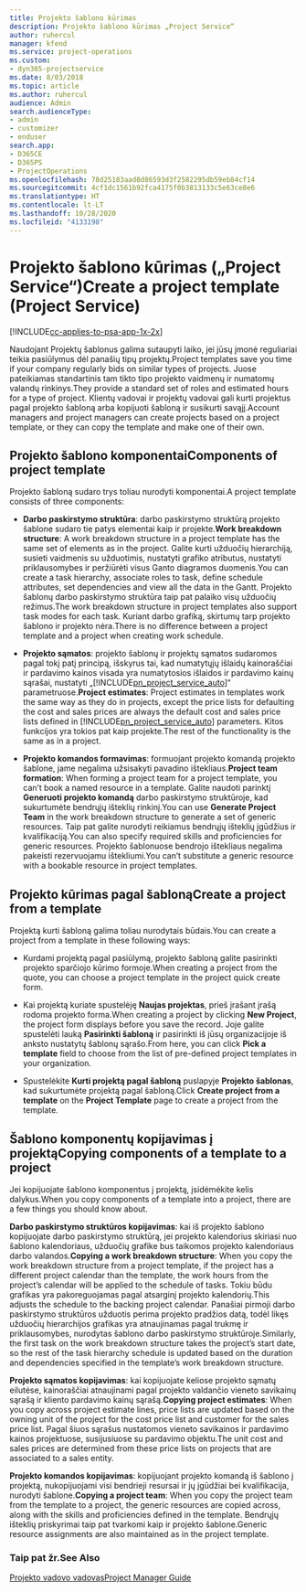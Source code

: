 ```yaml
---
title: Projekto šablono kūrimas
description: Projekto šablono kūrimas „Project Service“
author: ruhercul
manager: kfend
ms.service: project-operations
ms.custom:
- dyn365-projectservice
ms.date: 8/03/2018
ms.topic: article
ms.author: ruhercul
audience: Admin
search.audienceType:
- admin
- customizer
- enduser
search.app:
- D365CE
- D365PS
- ProjectOperations
ms.openlocfilehash: 78d25183aad8d86593d3f2582295db59eb84cf14
ms.sourcegitcommit: 4cf1dc1561b92fca4175f0b3813133c5e63ce8e6
ms.translationtype: HT
ms.contentlocale: lt-LT
ms.lasthandoff: 10/28/2020
ms.locfileid: "4133198"
---
```

# <a name="create-a-project-template-project-service"></a><span data-ttu-id="cfcb0-103">Projekto šablono kūrimas („Project Service“)</span><span class="sxs-lookup"><span data-stu-id="cfcb0-103">Create a project template (Project Service)</span></span>

[!INCLUDE[cc-applies-to-psa-app-1x-2x](../includes/cc-applies-to-psa-app-1x-2x.md)]

<span data-ttu-id="cfcb0-104">Naudojant Projektų šablonus galima sutaupyti laiko, jei jūsų įmonė reguliariai teikia pasiūlymus dėl panašių tipų projektų.</span><span class="sxs-lookup"><span data-stu-id="cfcb0-104">Project templates save you time if your company regularly bids on similar types of projects.</span></span> <span data-ttu-id="cfcb0-105">Juose pateikiamas standartinis tam tikto tipo projekto vaidmenų ir numatomų valandų rinkinys.</span><span class="sxs-lookup"><span data-stu-id="cfcb0-105">They provide a standard set of roles and estimated hours for a type of project.</span></span> <span data-ttu-id="cfcb0-106">Klientų vadovai ir projektų vadovai gali kurti projektus pagal projekto šabloną arba kopijuoti šabloną ir susikurti savąjį.</span><span class="sxs-lookup"><span data-stu-id="cfcb0-106">Account managers and project managers can create projects based on a project template, or they can copy the template and make one of their own.</span></span>  
  
## <a name="components-of-project-template"></a><span data-ttu-id="cfcb0-107">Projekto šablono komponentai</span><span class="sxs-lookup"><span data-stu-id="cfcb0-107">Components of project template</span></span>
 <span data-ttu-id="cfcb0-108">Projekto šabloną sudaro trys toliau nurodyti komponentai.</span><span class="sxs-lookup"><span data-stu-id="cfcb0-108">A project template consists of three components:</span></span>  
  
- <span data-ttu-id="cfcb0-109">**Darbo paskirstymo struktūra**: darbo paskirstymo struktūrą projekto šablone sudaro tie patys elementai kaip ir projekte.</span><span class="sxs-lookup"><span data-stu-id="cfcb0-109">**Work breakdown structure**: A work breakdown structure in a project template has the same set of elements as in the project.</span></span> <span data-ttu-id="cfcb0-110">Galite kurti užduočių hierarchiją, susieti vaidmenis su užduotimis, nustatyti grafiko atributus, nustatyti priklausomybes ir peržiūrėti visus Ganto diagramos duomenis.</span><span class="sxs-lookup"><span data-stu-id="cfcb0-110">You can create a task hierarchy, associate roles to task, define schedule attributes, set dependencies and view all the data in the Gantt.</span></span> <span data-ttu-id="cfcb0-111">Projekto šablonų darbo paskirstymo struktūra taip pat palaiko visų užduočių režimus.</span><span class="sxs-lookup"><span data-stu-id="cfcb0-111">The work breakdown structure in project templates also support task modes for each task.</span></span> <span data-ttu-id="cfcb0-112">Kuriant darbo grafiką, skirtumų tarp projekto šablono ir projekto nėra.</span><span class="sxs-lookup"><span data-stu-id="cfcb0-112">There is no difference between a project template and a project when creating work schedule.</span></span>  
  
- <span data-ttu-id="cfcb0-113">**Projekto sąmatos**: projekto šablonų ir projektų sąmatos sudaromos pagal tokį patį principą, išskyrus tai, kad numatytųjų išlaidų kainoraščiai ir pardavimo kainos visada yra numatytosios išlaidos ir pardavimo kainų sąrašai, nustatyti „[!INCLUDE[pn_project_service_auto](../includes/pn-project-service-auto.md)]“ parametruose.</span><span class="sxs-lookup"><span data-stu-id="cfcb0-113">**Project estimates**: Project estimates in templates work the same way as they do in projects, except the price lists for defaulting the cost and sales prices are always the default cost and sales price lists defined in [!INCLUDE[pn_project_service_auto](../includes/pn-project-service-auto.md)] parameters.</span></span> <span data-ttu-id="cfcb0-114">Kitos funkcijos yra tokios pat kaip projekte.</span><span class="sxs-lookup"><span data-stu-id="cfcb0-114">The rest of the functionality is the same as in a project.</span></span>  
  
- <span data-ttu-id="cfcb0-115">**Projekto komandos formavimas**: formuojant projekto komandą projekto šablone, jame negalima užsisakyti pavadino ištekliaus.</span><span class="sxs-lookup"><span data-stu-id="cfcb0-115">**Project team formation**: When forming a project team for a project template, you can’t book a named resource in a template.</span></span> <span data-ttu-id="cfcb0-116">Galite naudoti parinktį **Generuoti projekto komandą** darbo paskirstymo struktūroje, kad sukurtumėte bendrųjų išteklių rinkinį.</span><span class="sxs-lookup"><span data-stu-id="cfcb0-116">You can use **Generate Project Team** in the work breakdown structure to generate a set of generic resources.</span></span> <span data-ttu-id="cfcb0-117">Taip pat galite nurodyti reikiamus bendrųjų išteklių įgūdžius ir kvalifikaciją.</span><span class="sxs-lookup"><span data-stu-id="cfcb0-117">You can also specify required skills and proficiencies for generic resources.</span></span> <span data-ttu-id="cfcb0-118">Projekto šablonuose bendrojo ištekliaus negalima pakeisti rezervuojamu ištekliumi.</span><span class="sxs-lookup"><span data-stu-id="cfcb0-118">You can’t substitute a generic resource with a bookable resource in project templates.</span></span>  
  
## <a name="create-a-project-from-a-template"></a><span data-ttu-id="cfcb0-119">Projekto kūrimas pagal šabloną</span><span class="sxs-lookup"><span data-stu-id="cfcb0-119">Create a project from a template</span></span>  
 <span data-ttu-id="cfcb0-120">Projektą kurti šabloną galima toliau nurodytais būdais.</span><span class="sxs-lookup"><span data-stu-id="cfcb0-120">You can create a project from a template in these following ways:</span></span>  
  
-   <span data-ttu-id="cfcb0-121">Kurdami projektą pagal pasiūlymą, projekto šabloną galite pasirinkti projekto sparčiojo kūrimo formoje.</span><span class="sxs-lookup"><span data-stu-id="cfcb0-121">When creating a project from the quote, you can choose a project template in the project quick create form.</span></span>  
  
-   <span data-ttu-id="cfcb0-122">Kai projektą kuriate spustelėję **Naujas projektas**, prieš įrašant įrašą rodoma projekto forma.</span><span class="sxs-lookup"><span data-stu-id="cfcb0-122">When creating a project by clicking **New Project**, the project form displays before you save the record.</span></span> <span data-ttu-id="cfcb0-123">Joje galite spustelėti lauką **Pasirinkti šabloną** ir pasirinkti iš jūsų organizacijoje iš anksto nustatytų šablonų sąrašo.</span><span class="sxs-lookup"><span data-stu-id="cfcb0-123">From here, you can click **Pick a template** field to choose from the list of pre-defined project templates in your organization.</span></span>  
  
-   <span data-ttu-id="cfcb0-124">Spustelėkite **Kurti projektą pagal šabloną** puslapyje **Projekto šablonas**, kad sukurtumėte projektą pagal šabloną.</span><span class="sxs-lookup"><span data-stu-id="cfcb0-124">Click **Create project from a template** on the **Project Template** page to create a project from the template.</span></span>  
  
## <a name="copying-components-of-a-template-to-a-project"></a><span data-ttu-id="cfcb0-125">Šablono komponentų kopijavimas į projektą</span><span class="sxs-lookup"><span data-stu-id="cfcb0-125">Copying components of a template to a project</span></span>  
 <span data-ttu-id="cfcb0-126">Jei kopijuojate šablono komponentus į projektą, įsidėmėkite kelis dalykus.</span><span class="sxs-lookup"><span data-stu-id="cfcb0-126">When you copy components of a template into a project, there are a few things you should know about.</span></span>  
  
 <span data-ttu-id="cfcb0-127">**Darbo paskirstymo struktūros kopijavimas**: kai iš projekto šablono kopijuojate darbo paskirstymo struktūrą, jei projekto kalendorius skiriasi nuo šablono kalendoriaus, užduočių grafike bus taikomos projekto kalendoriaus darbo valandos.</span><span class="sxs-lookup"><span data-stu-id="cfcb0-127">**Copying a work breakdown structure**: When you copy the work breakdown structure from a project template, if the project has a different project calendar than the template, the work hours from the project’s calendar will be applied to the schedule of tasks.</span></span> <span data-ttu-id="cfcb0-128">Tokiu būdu grafikas yra pakoreguojamas pagal atsarginį projekto kalendorių.</span><span class="sxs-lookup"><span data-stu-id="cfcb0-128">This adjusts the schedule to the backing project calendar.</span></span> <span data-ttu-id="cfcb0-129">Panašiai pirmoji darbo paskirstymo struktūros užduotis perima projekto pradžios datą, todėl likęs užduočių hierarchijos grafikas yra atnaujinamas pagal trukmę ir priklausomybes, nurodytas šablono darbo paskirstymo struktūroje.</span><span class="sxs-lookup"><span data-stu-id="cfcb0-129">Similarly, the first task on the work breakdown structure takes the project’s start date, so the rest of the task hierarchy schedule is updated based on the duration and dependencies specified in the template’s work breakdown structure.</span></span>  
  
 <span data-ttu-id="cfcb0-130">**Projekto sąmatos kopijavimas**: kai kopijuojate keliose projekto sąmatų eilutėse, kainoraščiai atnaujinami pagal projekto valdančio vieneto savikainų sąrašą ir kliento pardavimo kainų sąrašą.</span><span class="sxs-lookup"><span data-stu-id="cfcb0-130">**Copying project estimates**: When you copy across project estimate lines, price lists are updated based on the owning unit of the project for the cost price list and customer for the sales price list.</span></span> <span data-ttu-id="cfcb0-131">Pagal šiuos sąrašus nustatomos vieneto savikainos ir pardavimo kainos projektuose, susijusiuose su pardavimo objektu.</span><span class="sxs-lookup"><span data-stu-id="cfcb0-131">The unit cost and sales prices are determined from these price lists on projects that are associated to a sales entity.</span></span>  
  
 <span data-ttu-id="cfcb0-132">**Projekto komandos kopijavimas**: kopijuojant projekto komandą iš šablono į projektą, nukopijuojami visi bendrieji resursai ir jų įgūdžiai bei kvalifikacija, nurodyti šablone.</span><span class="sxs-lookup"><span data-stu-id="cfcb0-132">**Copying a project team**: When you copy the project team from the template to a project, the generic resources are copied across, along with the skills and proficiencies defined in the template.</span></span> <span data-ttu-id="cfcb0-133">Bendrųjų išteklių priskyrimai taip pat tvarkomi kaip ir projekto šablone.</span><span class="sxs-lookup"><span data-stu-id="cfcb0-133">Generic resource assignments are also maintained as in the project template.</span></span>  
  
### <a name="see-also"></a><span data-ttu-id="cfcb0-134">Taip pat žr.</span><span class="sxs-lookup"><span data-stu-id="cfcb0-134">See Also</span></span>  
 [<span data-ttu-id="cfcb0-135">Projekto vadovo vadovas</span><span class="sxs-lookup"><span data-stu-id="cfcb0-135">Project Manager Guide</span></span>](../psa/project-manager-guide.md)
